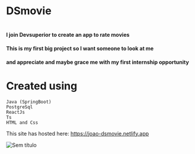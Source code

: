 # DSmovie
# 
#### I join Devsuperior to create an app to rate movies
#### This is my first big project so I want someone to look at me
#### and appreciate and maybe grace me with my first internship opportunity

# Created using 
```
Java (SpringBoot)
PostgreSql
ReactJs
Ts
HTML and Css
```

This site has hosted here: https://joao-dsmovie.netlify.app

![Sem título](https://user-images.githubusercontent.com/60220208/161688190-0452e711-3d68-4093-8ea4-5b697e65206a.png)


